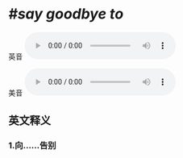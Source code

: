 # ***\#say goodbye to*** 
英音
<audio src="./media/say goodbye to1_AAC.aac" controls="controls"></audio>

美音
<audio src="./media/say goodbye to2_AAC.aac" controls="controls"></audio>



  

英文释义
---
### 1.**向……告别**  


